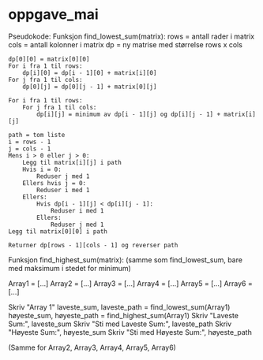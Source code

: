 # oppgave_mai

Pseudokode:
Funksjon find_lowest_sum(matrix):
    rows = antall rader i matrix
    cols = antall kolonner i matrix
    dp = ny matrise med størrelse rows x cols
    
    dp[0][0] = matrix[0][0]
    For i fra 1 til rows:
        dp[i][0] = dp[i - 1][0] + matrix[i][0]
    For j fra 1 til cols:
        dp[0][j] = dp[0][j - 1] + matrix[0][j]
        
    For i fra 1 til rows:
        For j fra 1 til cols:
            dp[i][j] = minimum av dp[i - 1][j] og dp[i][j - 1] + matrix[i][j]
    
    path = tom liste
    i = rows - 1
    j = cols - 1
    Mens i > 0 eller j > 0:
        Legg til matrix[i][j] i path
        Hvis i = 0:
            Reduser j med 1
        Ellers hvis j = 0:
            Reduser i med 1
        Ellers:
            Hvis dp[i - 1][j] < dp[i][j - 1]:
                Reduser i med 1
            Ellers:
                Reduser j med 1
    Legg til matrix[0][0] i path
    
    Returner dp[rows - 1][cols - 1] og reverser path

Funksjon find_highest_sum(matrix):
    (samme som find_lowest_sum, bare med maksimum i stedet for minimum)

Array1 = [...]
Array2 = [...]
Array3 = [...]
Array4 = [...]
Array5 = [...]
Array6 = [...]

Skriv "Array 1"
laveste_sum, laveste_path = find_lowest_sum(Array1)
høyeste_sum, høyeste_path = find_highest_sum(Array1)
Skriv "Laveste Sum:", laveste_sum
Skriv "Sti med Laveste Sum:", laveste_path
Skriv "Høyeste Sum:", høyeste_sum
Skriv "Sti med Høyeste Sum:", høyeste_path

(Samme for Array2, Array3, Array4, Array5, Array6)
